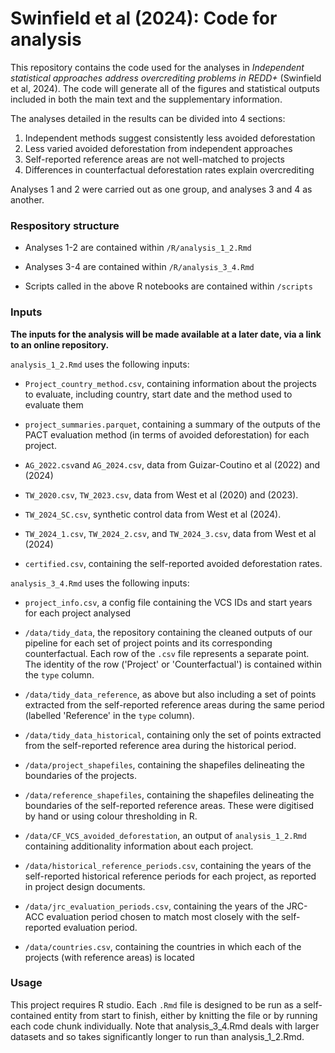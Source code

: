 # Swinfield et al (2024): Code for analysis

This repository contains the code used for the analyses in *Independent statistical approaches address overcrediting problems in REDD+* (Swinfield et al, 2024). The code will generate all of the figures and statistical outputs included in both the main text and the supplementary information.

The analyses detailed in the results can be divided into 4 sections:

1.  Independent methods suggest consistently less avoided deforestation
2.  Less varied avoided deforestation from independent approaches
3.  Self-reported reference areas are not well-matched to projects
4.  Differences in counterfactual deforestation rates explain overcrediting

Analyses 1 and 2 were carried out as one group, and analyses 3 and 4 as another.

### Respository structure

-   Analyses 1-2 are contained within `/R/analysis_1_2.Rmd`

-   Analyses 3-4 are contained within `/R/analysis_3_4.Rmd`

-   Scripts called in the above R notebooks are contained within `/scripts`

### Inputs

**The inputs for the analysis will be made available at a later date, via a link to an online repository.**

`analysis_1_2.Rmd` uses the following inputs:

-   `Project_country_method.csv`, containing information about the projects to evaluate, including country, start date and the method used to evaluate them

-   `project_summaries.parquet`, containing a summary of the outputs of the PACT evaluation method (in terms of avoided deforestation) for each project.

-   `AG_2022.csv`and `AG_2024.csv`, data from Guizar-Coutino et al (2022) and (2024)

-   `TW_2020.csv`, `TW_2023.csv`, data from West et al (2020) and (2023).

-   `TW_2024_SC.csv`, synthetic control data from West et al (2024).

-   `TW_2024_1.csv`, `TW_2024_2.csv`, and `TW_2024_3.csv`, data from West et al (2024)

-   `certified.csv`, containing the self-reported avoided deforestation rates.

`analysis_3_4.Rmd` uses the following inputs:

-   `project_info.csv`, a config file containing the VCS IDs and start years for each project analysed

-   `/data/tidy_data`, the repository containing the cleaned outputs of our pipeline for each set of project points and its corresponding counterfactual. Each row of the `.csv` file represents a separate point. The identity of the row ('Project' or 'Counterfactual') is contained within the `type` column.

-   `/data/tidy_data_reference`, as above but also including a set of points extracted from the self-reported reference areas during the same period (labelled 'Reference' in the `type` column).

-   `/data/tidy_data_historical`, containing only the set of points extracted from the self-reported reference area during the historical period.

-   `/data/project_shapefiles`, containing the shapefiles delineating the boundaries of the projects.

-   `/data/reference_shapefiles`, containing the shapefiles delineating the boundaries of the self-reported reference areas. These were digitised by hand or using colour thresholding in R.

-   `/data/CF_VCS_avoided_deforestation`, an output of `analysis_1_2.Rmd` containing additionality information about each project.

-   `/data/historical_reference_periods.csv`, containing the years of the self-reported historical reference periods for each project, as reported in project design documents.

-   `/data/jrc_evaluation_periods.csv`, containing the years of the JRC-ACC evaluation period chosen to match most closely with the self-reported evaluation period.

-   `/data/countries.csv`, containing the countries in which each of the projects (with reference areas) is located

### Usage

This project requires R studio. Each `.Rmd` file is designed to be run as a self-contained entity from start to finish, either by knitting the file or by running each code chunk individually. Note that analysis_3\_4.Rmd deals with larger datasets and so takes significantly longer to run than analysis_1\_2.Rmd.
